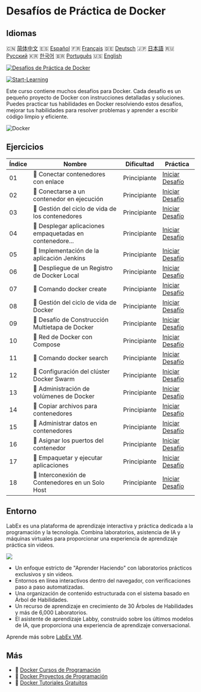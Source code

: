 # Desafíos de Práctica de Docker

## Idiomas

🇨🇳 [简体中文](README_zh.md) 🇪🇸 [Español](README_es.md) 🇫🇷 [Français](README_fr.md) 🇩🇪 [Deutsch](README_de.md) 🇯🇵 [日本語](README_ja.md) 🇷🇺 [Русский](README_ru.md) 🇰🇷 [한국어](README_ko.md) 🇧🇷 [Português](README_pt.md) 🇺🇸 [English](README.md) 

[![Desafíos de Práctica de Docker](https://cover-creator.labex.io/docker-practice-challenges.png?lang=es)](https://labex.io/es/courses/docker-practice-challenges)

[![Start-Learning](https://img.shields.io/badge/Start-Learning-whitesmoke?style=for-the-badge)](https://labex.io/es/courses/docker-practice-challenges)

Este curso contiene muchos desafíos para Docker. Cada desafío es un pequeño proyecto de Docker con instrucciones detalladas y soluciones. Puedes practicar tus habilidades en Docker resolviendo estos desafíos, mejorar tus habilidades para resolver problemas y aprender a escribir código limpio y eficiente.

![Docker](https://img.shields.io/badge/Docker-whitesmoke?style=for-the-badge&logo=docker)


## Ejercicios

|   Índice | Nombre                                                    | Dificultad   | Práctica                                                                                                                    |
|----------|-----------------------------------------------------------|--------------|-----------------------------------------------------------------------------------------------------------------------------|
|       01 | 🎯  Conectar contenedores con enlace                      | Principiante | <a target='_blank' href='https://labex.io/es/tutorials/docker-connect-containers-with-link-49351'>Iniciar Desafío</a>       |
|       02 | 🎯  Conectarse a un contenedor en ejecución               | Principiante | <a target='_blank' href='https://labex.io/es/labs/docker-connect-to-running-container-15812'>Iniciar Desafío</a>            |
|       03 | 🎯  Gestión del ciclo de vida de los contenedores         | Principiante | <a target='_blank' href='https://labex.io/es/labs/docker-container-lifecycle-management-7767'>Iniciar Desafío</a>           |
|       04 | 🎯  Desplegar aplicaciones empaquetadas en contenedore... | Principiante | <a target='_blank' href='https://labex.io/es/labs/docker-deploy-containerized-applications-16240'>Iniciar Desafío</a>       |
|       05 | 🎯  Implementación de la aplicación Jenkins               | Principiante | <a target='_blank' href='https://labex.io/es/labs/docker-deploying-jenkins-application-18264'>Iniciar Desafío</a>           |
|       06 | 🎯  Despliegue de un Registro de Docker Local             | Principiante | <a target='_blank' href='https://labex.io/es/tutorials/docker-deploying-local-docker-registry-17804'>Iniciar Desafío</a>    |
|       07 | 🎯  Comando docker create                                 | Principiante | <a target='_blank' href='https://labex.io/es/tutorials/docker-docker-create-command-15817'>Iniciar Desafío</a>              |
|       08 | 🎯  Gestión del ciclo de vida de Docker                   | Principiante | <a target='_blank' href='https://labex.io/es/labs/docker-docker-lifecycle-management-16232'>Iniciar Desafío</a>             |
|       09 | 🎯  Desafío de Construcción Multietapa de Docker          | Principiante | <a target='_blank' href='https://labex.io/es/tutorials/docker-docker-multi-stage-build-challenge-15810'>Iniciar Desafío</a> |
|       10 | 🎯  Red de Docker con Compose                             | Principiante | <a target='_blank' href='https://labex.io/es/labs/docker-docker-network-with-compose-15003'>Iniciar Desafío</a>             |
|       11 | 🎯  Comando docker search                                 | Principiante | <a target='_blank' href='https://labex.io/es/labs/docker-docker-search-command-16016'>Iniciar Desafío</a>                   |
|       12 | 🎯  Configuración del clúster Docker Swarm                | Principiante | <a target='_blank' href='https://labex.io/es/labs/docker-setting-up-docker-swarm-cluster-22289'>Iniciar Desafío</a>         |
|       13 | 🎯  Administración de volúmenes de Docker                 | Principiante | <a target='_blank' href='https://labex.io/es/tutorials/docker-docker-volume-management-7769'>Iniciar Desafío</a>            |
|       14 | 🎯  Copiar archivos para contenedores                     | Principiante | <a target='_blank' href='https://labex.io/es/labs/docker-file-copy-for-containers-15813'>Iniciar Desafío</a>                |
|       15 | 🎯  Administrar datos en contenedores                     | Principiante | <a target='_blank' href='https://labex.io/es/tutorials/docker-manage-data-in-containers-15896'>Iniciar Desafío</a>          |
|       16 | 🎯  Asignar los puertos del contenedor                    | Principiante | <a target='_blank' href='https://labex.io/es/labs/docker-map-the-container-ports-16309'>Iniciar Desafío</a>                 |
|       17 | 🎯  Empaquetar y ejecutar aplicaciones                    | Principiante | <a target='_blank' href='https://labex.io/es/labs/docker-package-and-run-applications-16242'>Iniciar Desafío</a>            |
|       18 | 🎯  Interconexión de Contenedores en un Solo Host         | Principiante | <a target='_blank' href='https://labex.io/es/labs/docker-single-host-container-interconnection-18452'>Iniciar Desafío</a>   |

## Entorno

LabEx es una plataforma de aprendizaje interactiva y práctica dedicada a la programación y la tecnología. Combina laboratorios, asistencia de IA y máquinas virtuales para proporcionar una experiencia de aprendizaje práctica sin videos.

![](https://tutorial-screenshot.getvm.io/images/vm-1725247253.png)

- Un enfoque estricto de "Aprender Haciendo" con laboratorios prácticos exclusivos y sin videos.
- Entornos en línea interactivos dentro del navegador, con verificaciones paso a paso automatizadas.
- Una organización de contenido estructurada con el sistema basado en Árbol de Habilidades.
- Un recurso de aprendizaje en crecimiento de 30 Árboles de Habilidades y más de 6,000 Laboratorios.
- El asistente de aprendizaje Labby, construido sobre los últimos modelos de IA, que proporciona una experiencia de aprendizaje conversacional.

Aprende más sobre [LabEx VM](https://support.labex.io/using-labex/virtual-machine).

## Más

- 🔗 [Docker Cursos de Programación](https://github.com/labex-labs/awesome-programming-courses)
- 🔗 [Docker Proyectos de Programación](https://github.com/labex-labs/awesome-programming-projects)
- 🔗 [Docker Tutoriales Gratuitos](https://github.com/labex-labs/docker-free-tutorials)

